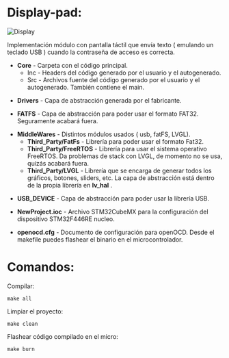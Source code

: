 # Display-pad:

![Display](https://raw.githubusercontent.com/victorgg1993/display-pad/master/Img/modulo.jpg)

Implementación módulo con pantalla táctil que envía texto ( emulando un teclado USB ) cuando la contraseña de acceso es correcta.

+ __Core__ - Carpeta con el código principal.
    - Inc - Headers del código generado por el usuario y el autogenerado.
    - Src - Archivos fuente del código generado por el usuario y el autogenerado. También contiene el main.

* __Drivers__ - Capa de abstracción generada por el fabricante.

+ __FATFS__ - Capa de abstracción para poder usar el formato FAT32. Seguramente acabará fuera.

* __MiddleWares__ - Distintos módulos usados ( usb, fatFS, LVGL).
    - __Third_Party/FatFs__ - Librería para poder usar el formato Fat32.
    - __Third_Party/FreeRTOS__ - Librería para usar el sistema operativo FreeRTOS. Da problemas de stack con LVGL, de momento no se usa, quizás acabará fuera.
    - __Third_Party/LVGL__ - Librería que se encarga de generar todos los gráficos, botones, sliders, etc. La capa de abstracción está dentro de la propia librería en __lv_hal__ .
     
+ __USB_DEVICE__ - Capa de abstracción para poder usar la librería USB.

* __NewProject.ioc__ - Archivo STM32CubeMX para la configuración del dispositivo STM32F446RE nucleo.

+ __openocd.cfg__ - Documento de configuración para openOCD. Desde el makefile puedes flashear el binario en el microcontrolador.


# Comandos:

Compilar:

```
make all
```

Limpiar el proyecto:

```
make clean
```

Flashear código compilado en el micro:

```
make burn
```
